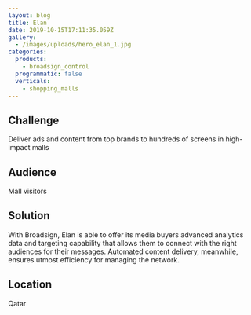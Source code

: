 ```yaml
---
layout: blog
title: Elan
date: 2019-10-15T17:11:35.059Z
gallery:
  - /images/uploads/hero_elan_1.jpg
categories:
  products:
    - broadsign_control
  programmatic: false
  verticals:
    - shopping_malls
---
```

## Challenge

Deliver ads and content from top brands to hundreds of screens in high-impact malls

## Audience

Mall visitors

## Solution

With Broadsign, Elan is able to offer its media buyers advanced analytics data and targeting capability that allows them to connect with the right audiences for their messages. Automated content delivery, meanwhile, ensures utmost efficiency for managing the network.

## Location

Qatar
